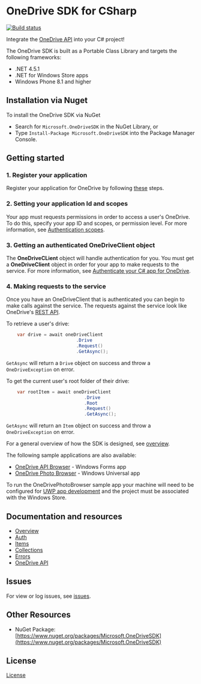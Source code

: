 # OneDrive SDK for CSharp

[![Build status](https://ci.appveyor.com/api/projects/status/fs9ddrmdev37v012/branch/master?svg=true)](https://ci.appveyor.com/project/OneDrive/onedrive-sdk-csharp/branch/master)

Integrate the [OneDrive API](https://dev.onedrive.com/README.htm) into your C#
project!

The OneDrive SDK is built as a Portable Class Library and targets the following
frameworks: 

* .NET 4.5.1 
* .NET for Windows Store apps 
* Windows Phone 8.1 and higher

## Installation via Nuget

To install the OneDrive SDK via NuGet

* Search for `Microsoft.OneDriveSDK` in the NuGet Library, or
* Type `Install-Package Microsoft.OneDriveSDK` into the Package Manager Console.

## Getting started

### 1. Register your application

Register your application for OneDrive by following [these](https://dev.onedrive.com/app-registration.htm) steps.

### 2. Setting your application Id and scopes

Your app must requests permissions in order to access a user's OneDrive. To do this, specify your app ID and scopes, or permission level.
For more information, see [Authentication scopes](https://dev.onedrive.com/auth/msa_oauth.htm#authentication-scopes).

### 3. Getting an authenticated OneDriveClient object

The **OneDriveCLient** object will handle authentication for you. You must get a **OneDriveClient** object in order for your app to make requests to the service. 
For more information, see [Authenticate your C# app for OneDrive](docs/auth.md).

### 4. Making requests to the service

Once you have an OneDriveClient that is authenticated you can begin to make calls against the service. The requests against the service look like OneDrive's [REST API](https://dev.onedrive.com/README.htm).

To retrieve a user's drive:

```csharp
    var drive = await oneDriveClient
                          .Drive
                          .Request()
                          .GetAsync();
```

`GetAsync` will return a `Drive` object on success and throw a `OneDriveException` on error.

To get the current user's root folder of their drive:

```csharp
    var rootItem = await oneDriveClient
                             .Drive
                             .Root
                             .Request()
                             .GetAsync();
```

`GetAsync` will return an `Item` object on success and throw a `OneDriveException` on error.

For a general overview of how the SDK is designed, see [overview](docs/overview.md).

The following sample applications are also available:
* [OneDrive API Browser](samples/OneDriveApiBrowser) - Windows Forms app
* [OneDrive Photo Browser](samples/OneDrivePhotoBrowser) - Windows Universal app

To run the OneDrivePhotoBrowser sample app your machine will need to be configured for [UWP app development](https://msdn.microsoft.com/en-us/library/windows/apps/dn609832.aspx) and the project must be associated with the Windows Store.

## Documentation and resources

* [Overview](docs/overview.md)
* [Auth](docs/auth.md)
* [Items](docs/items.md)
* [Collections](docs/collections.md)
* [Errors](docs/errors.md)
* [OneDrive API](http://dev.onedrive.com)

## Issues

For view or log issues, see [issues](https://github.com/OneDrive/onedrive-sdk-csharp/issues).

## Other Resources

* NuGet Package: [https://www.nuget.org/packages/Microsoft.OneDriveSDK](https://www.nuget.org/packages/Microsoft.OneDriveSDK)


## License

[License](LICENSE.txt)
